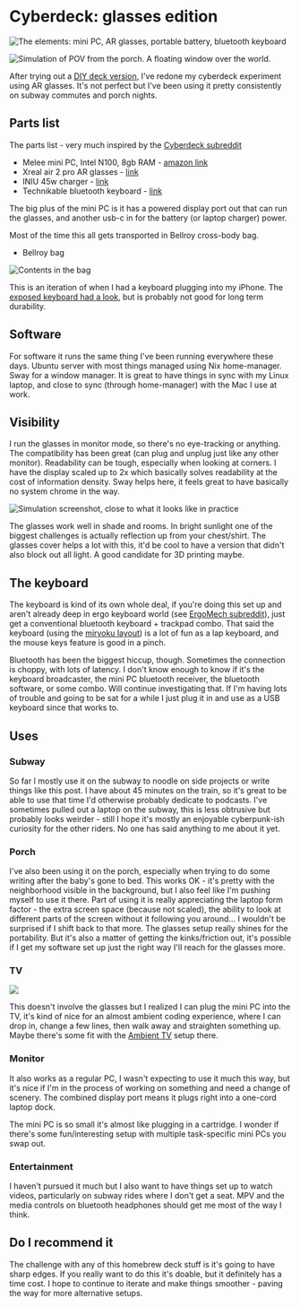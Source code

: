 # Cyberdeck: glasses edition

![The elements: mini PC, AR glasses, portable battery, bluetooth keyboard](https://grant-uploader.s3.amazonaws.com/2024-09-03-16-21-02-2000.jpg)

![Simulation of POV from the porch. A floating window over the world.](https://grant-uploader.s3.amazonaws.com/2024-09-03-16-21-46-2000.jpg)

After trying out a [DIY deck version](/2024-04-22-20-46-52/), I've redone my cyberdeck experiment using AR glasses. It's not perfect but I've been using it pretty consistently on subway commutes and porch nights.

## Parts list

The parts list - very much inspired by the [Cyberdeck subreddit](https://www.reddit.com/r/cyberDeck/)

- Melee mini PC, Intel N100, 8gb RAM - [amazon link](https://www.amazon.com/dp/B0CP3WV82R)
- Xreal air 2 pro AR glasses - [link](https://us.shop.xreal.com/products/xreal-air-2-pro)
- INIU 45w charger - [link](https://www.amazon.com/dp/B09GJQG5S3?ref_=pe_386300_442618370_TE_sc_as_ri_0)
- Technikable bluetooth keyboard - [link](https://www.boardsource.xyz/products/Technikable)

The big plus of the mini PC is it has a powered display port out that can run the glasses, and another usb-c in for the battery (or laptop charger) power.

Most of the time this all gets transported in Bellroy cross-body bag.

- Bellroy bag

![Contents in the bag](https://grant-uploader.s3.amazonaws.com/2024-09-03-16-22-25-2000.jpg)

This is an iteration of when I had a keyboard plugging into my iPhone. The [exposed keyboard had a look](https://garden.grantcuster.com/2024-03-11-00-36-36/), but is probably not good for long term durability.

## Software

For software it runs the same thing I've been running everywhere these days. Ubuntu server with most things managed using Nix home-manager. Sway for a window manager. It is great to have things in sync with my Linux laptop, and close to sync (through home-manager) with the Mac I use at work.

## Visibility

I run the glasses in monitor mode, so there's no eye-tracking or anything. The compatibility has been great (can plug and unplug just like any other monitor). Readability can be tough, especially when looking at corners. I have the display scaled up to 2x which basically solves readability at the cost of information density. Sway helps here, it feels great to have basically no system chrome in the way.

![Simulation screenshot, close to what it looks like in practice](https://grant-uploader.s3.amazonaws.com/2024-09-03-16-21-46-2000.jpg)

The glasses work well in shade and rooms. In bright sunlight one of the biggest challenges is actually reflection up from your chest/shirt. The glasses cover helps a lot with this, it'd be cool to have a version that didn't also block out all light. A good candidate for 3D printing maybe.

## The keyboard

The keyboard is kind of its own whole deal, if you're doing this set up and aren't already deep in ergo keyboard world (see [ErgoMech subreddit](https://www.reddit.com/r/ErgoMechKeyboards/)), just get a conventional bluetooth keyboard + trackpad combo. That said the keyboard (using the [miryoku layout](https://github.com/manna-harbour/miryoku)) is a lot of fun as a lap keyboard, and the mouse keys feature is good in a pinch. 

Bluetooth has been the biggest hiccup, though. Sometimes the connection is choppy, with lots of latency. I don't know enough to know if it's the keyboard broadcaster, the mini PC bluetooth receiver, the bluetooth software, or some combo. Will continue investigating that. If I'm having lots of trouble and going to be sat for a while I just plug it in and use as a USB keyboard since that works to.

## Uses

### Subway

So far I mostly use it on the subway to noodle on side projects or write things like this post. I have about 45 minutes on the train, so it's great to be able to use that time I'd otherwise probably dedicate to podcasts. I've sometimes pulled out a laptop on the subway, this is less obtrusive but probably looks weirder - still I hope it's mostly an enjoyable cyberpunk-ish curiosity for the other riders. No one has said anything to me about it yet.

### Porch

I've also been using it on the porch, especially when trying to do some writing after the baby's gone to bed. This works OK - it's pretty with the neighborhood visible in the background, but I also feel like I'm pushing myself to use it there. Part of using it is really appreciating the laptop form factor - the extra screen space (because not scaled), the ability to look at different parts of the screen without it following you around... I wouldn't be surprised if I shift back to that more. The glasses setup really shines for the portability. But it's also a matter of getting the kinks/friction out, it's possible if I get my software set up just the right way I'll reach for the glasses more.

### TV

![](https://grant-uploader.s3.amazonaws.com/2024-09-03-16-23-14-2000.jpg)

This doesn't involve the glasses but I realized I can plug the mini PC into the TV, it's kind of nice for an almost ambient coding experience, where I can drop in, change a few lines, then walk away and straighten something up. Maybe there's some fit with the [Ambient TV](https://garden.grantcuster.com/2024-08-19-18-17-26/) setup there.

### Monitor

It also works as a regular PC, I wasn't expecting to use it much this way, but it's nice if I'm in the process of working on something and need a change of scenery. The combined display port means it plugs right into a one-cord laptop dock.

The mini PC is so small it's almost like plugging in a cartridge. I wonder if there's some fun/interesting setup with multiple task-specific mini PCs you swap out.

### Entertainment

I haven't pursued it much but I also want to have things set up to watch videos, particularly on subway rides where I don't get a seat. MPV and the media controls on bluetooth headphones should get me most of the way I think.

## Do I recommend it 

The challenge with any of this homebrew deck stuff is it's going to have sharp edges. If you really want to do this it's doable, but it definitely has a time cost. I hope to continue to iterate and make things smoother - paving the way for more alternative setups.
